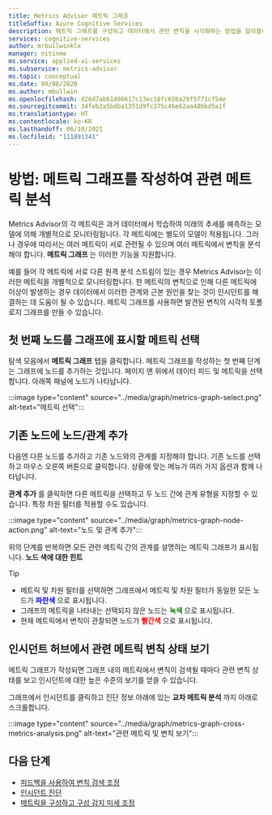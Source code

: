 ```yaml
---
title: Metrics Advisor 메트릭 그래프
titleSuffix: Azure Cognitive Services
description: 메트릭 그래프를 구성하고 데이터에서 관련 변칙을 시각화하는 방법을 알아봅니다.
services: cognitive-services
author: mrbullwinkle
manager: nitinme
ms.service: applied-ai-services
ms.subservice: metrics-advisor
ms.topic: conceptual
ms.date: 09/08/2020
ms.author: mbullwin
ms.openlocfilehash: d26d7ab61486617c13ec18fc65ba29f5771cf54e
ms.sourcegitcommit: 34feb2a5bdba1351d9fc375c46e62aa40bbd5a1f
ms.translationtype: HT
ms.contentlocale: ko-KR
ms.lasthandoff: 06/10/2021
ms.locfileid: "111891341"
---
```

# <a name="how-to-build-a-metrics-graph-to-analyze-related-metrics"></a>방법: 메트릭 그래프를 작성하여 관련 메트릭 분석

Metrics Advisor의 각 메트릭은 과거 데이터에서 학습하여 미래의 추세를 예측하는 모델에 의해 개별적으로 모니터링됩니다. 각 메트릭에는 별도의 모델이 적용됩니다. 그러나 경우에 따라서는 여러 메트릭이 서로 관련될 수 있으며 여러 메트릭에서 변칙을 분석해야 합니다. **메트릭 그래프** 는 이러한 기능을 지원합니다. 

예를 들어 각 메트릭에 서로 다른 원격 분석 스트림이 있는 경우 Metrics Advisor는 이러한 메트릭을 개별적으로 모니터링합니다. 한 메트릭의 변칙으로 인해 다른 메트릭에 이상이 발생하는 경우 데이터에서 이러한 관계와 근본 원인을 찾는 것이 인시던트를 해결하는 데 도움이 될 수 있습니다. 메트릭 그래프를 사용하면 발견된 변칙의 시각적 토폴로지 그래프를 만들 수 있습니다. 

## <a name="select-a-metric-to-put-the-first-node-to-the-graph"></a>첫 번째 노드를 그래프에 표시할 메트릭 선택

탐색 모음에서 **메트릭 그래프** 탭을 클릭합니다. 메트릭 그래프를 작성하는 첫 번째 단계는 그래프에 노드를 추가하는 것입니다. 페이지 맨 위에서 데이터 피드 및 메트릭을 선택합니다. 아래쪽 패널에 노드가 나타납니다. 

:::image type="content" source="../media/graph/metrics-graph-select.png" alt-text="메트릭 선택":::

## <a name="add-a-noderelation-on-existing-node"></a>기존 노드에 노드/관계 추가

다음엔 다른 노드를 추가하고 기존 노드와의 관계를 지정해야 합니다. 기존 노드를 선택하고 마우스 오른쪽 버튼으로 클릭합니다. 상황에 맞는 메뉴가 여러 가지 옵션과 함께 나타납니다. 

**관계 추가** 를 클릭하면 다른 메트릭을 선택하고 두 노드 간에 관계 유형을 지정할 수 있습니다. 특정 차원 필터를 적용할 수도 있습니다. 

:::image type="content" source="../media/graph/metrics-graph-node-action.png" alt-text="노드 및 관계 추가":::

위의 단계를 반복하면 모든 관련 메트릭 간의 관계를 설명하는 메트릭 그래프가 표시됩니다.
**노드 색에 대한 힌트**
> [!TIP]
> - 메트릭 및 차원 필터를 선택하면 그래프에서 메트릭 및 차원 필터가 동일한 모든 노드가 **<font color=blue>파란색</font>** 으로 표시됩니다.
> - 그래프의 메트릭을 나타내는 선택되지 않은 노드는 **<font color=green>녹색</font>** 으로 표시됩니다.
> - 현재 메트릭에서 변칙이 관찰되면 노드가 **<font color=red>빨간색</font>** 으로 표시됩니다.

## <a name="view-related-metrics-anomaly-status-in-incident-hub"></a>인시던트 허브에서 관련 메트릭 변칙 상태 보기

메트릭 그래프가 작성되면 그래프 내의 메트릭에서 변칙이 검색될 때마다 관련 변칙 상태를 보고 인시던트에 대한 높은 수준의 보기를 얻을 수 있습니다. 

그래프에서 인시던트를 클릭하고 진단 정보 아래에 있는 **교차 메트릭 분석** 까지 아래로 스크롤합니다.

:::image type="content" source="../media/graph/metrics-graph-cross-metrics-analysis.png" alt-text="관련 메트릭 및 변칙 보기":::

## <a name="next-steps"></a>다음 단계

- [피드백을 사용하여 변칙 검색 조정](anomaly-feedback.md)
- [인시던트 진단](diagnose-incident.md)
- [메트릭을 구성하고 구성 감지 미세 조정](configure-metrics.md)
